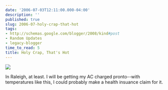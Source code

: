 ```yaml
---
date: '2006-07-03T12:11:00.000-04:00'
description: ''
published: true
slug: 2006-07-holy-crap-that-hot
tags:
- http://schemas.google.com/blogger/2008/kind#post
- Random Updates
- legacy-blogger
time_to_read: 5
title: Holy Crap, That's Hot
---
```


<img src="http://www.wassupy.com/wp-content/uploads/2006/07/hothothot.jpg" />

In Raleigh, at least. I will be getting my AC charged pronto--with temperatures like this, I could probably make a health insuance claim for it.